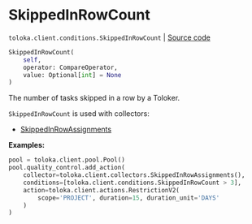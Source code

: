 # SkippedInRowCount
`toloka.client.conditions.SkippedInRowCount` | [Source code](https://github.com/Toloka/toloka-kit/blob/v1.2.2/src/client/conditions.py#L491)

```python
SkippedInRowCount(
    self,
    operator: CompareOperator,
    value: Optional[int] = None
)
```

The number of tasks skipped in a row by a Toloker.


`SkippedInRowCount` is used with collectors:
- [SkippedInRowAssignments](toloka.client.collectors.SkippedInRowAssignments.md)


**Examples:**


```python
pool = toloka.client.pool.Pool()
pool.quality_control.add_action(
    collector=toloka.client.collectors.SkippedInRowAssignments(),
    conditions=[toloka.client.conditions.SkippedInRowCount > 3],
    action=toloka.client.actions.RestrictionV2(
        scope='PROJECT', duration=15, duration_unit='DAYS'
    )
)
```
